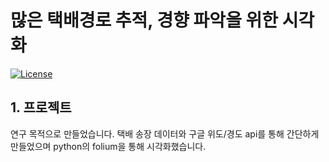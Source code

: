 # 많은 택배경로 추적, 경향 파악을 위한 시각화
[![License](https://img.shields.io/badge/Licence-MIT-blue.svg)](https://github.com/byunjuneseok/pLogisticTrackingProject/blob/master/LICENSE) 

## 1. 프로젝트
연구 목적으로 만들었습니다. 택배 송장 데이터와 구글 위도/경도 api를 통해 간단하게 만들었으며 python의 folium을 통해 시각화했습니다.
